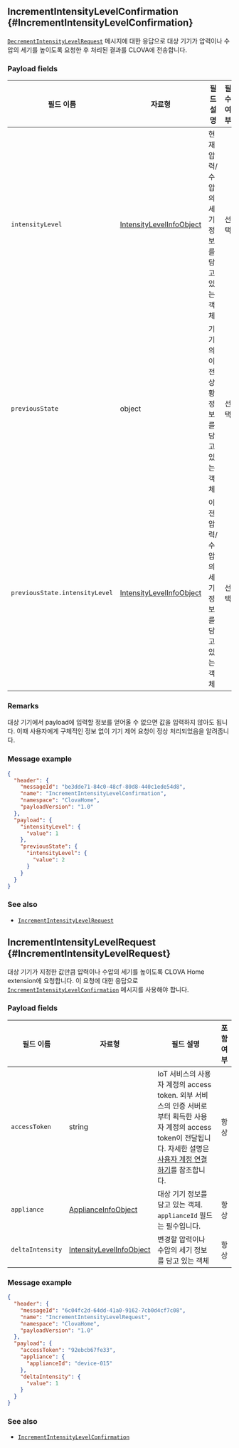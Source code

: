 ## IncrementIntensityLevelConfirmation {#IncrementIntensityLevelConfirmation}
[`DecrementIntensityLevelRequest`](#DecrementIntensityLevelRequest) 메시지에 대한 응답으로 대상 기기가 압력이나 수압의 세기를 높이도록 요청한 후 처리된 결과를 CLOVA에 전송합니다.

### Payload fields

| 필드 이름       | 자료형    | 필드 설명                     | 필수 여부 |
|---------------|---------|-----------------------------|:---------:|
| `intensityLevel` | [IntensityLevelInfoObject](/Develop/References/ClovaHomeInterface/Shared_Objects.md#IntensityLevelInfoObject) | 현재 압력/수압의 세기 정보를 담고 있는 객체                  | 선택    |
| `previousState`  | object                                  | 기기의 이전 상황 정보를 담고 있는 객체                           | 선택    |
| `previousState.intensityLevel` | [IntensityLevelInfoObject](/Develop/References/ClovaHomeInterface/Shared_Objects.md#IntensityLevelInfoObject) | 이전 압력/수압의 세기 정보를 담고 있는 객체    | 선택    |

### Remarks

대상 기기에서 payload에 입력할 정보를 얻어올 수 없으면 값을 입력하지 않아도 됩니다. 이때 사용자에게 구체적인 정보 없이 기기 제어 요청이 정상 처리되었음을 알려줍니다.

### Message example

```json
{
  "header": {
    "messageId": "be3dde71-84c0-48cf-80d8-440c1ede54d8",
    "name": "IncrementIntensityLevelConfirmation",
    "namespace": "ClovaHome",
    "payloadVersion": "1.0"
  },
  "payload": {
    "intensityLevel": {
      "value": 1
    },
    "previousState": {
      "intensityLevel": {
        "value": 2
      }
    }
  }
}
```

### See also
* [`IncrementIntensityLevelRequest`](#IncrementIntensityLevelRequest)

## IncrementIntensityLevelRequest {#IncrementIntensityLevelRequest}
대상 기기가 지정한 값만큼 압력이나 수압의 세기를 높이도록 CLOVA Home extension에 요청합니다. 이 요청에 대한 응답으로 [`IncrementIntensityLevelConfirmation`](#IncrementIntensityLevelConfirmation) 메시지를 사용해야 합니다.

### Payload fields

| 필드 이름       | 자료형    | 필드 설명                     | 포함 여부 |
|---------------|---------|-----------------------------|:---------:|
| `accessToken`      | string                                  | IoT 서비스의 사용자 계정의 access token. 외부 서비스의 인증 서버로부터 획득한 사용자 계정의 access token이 전달됩니다. 자세한 설명은 [사용자 계정 연결하기](/Develop/Guides/Link_User_Account.md)를 참조합니다.                          | 항상    |
| `appliance`        | [ApplianceInfoObject](/Develop/References/ClovaHomeInterface/Shared_Objects.md#ApplianceInfoObject)     | 대상 기기 정보를 담고 있는 객체. `applianceId` 필드는 필수입니다. | 항상    |
| `deltaIntensity`   | [IntensityLevelInfoObject](/Develop/References/ClovaHomeInterface/Shared_Objects.md#IntensityLevelInfoObject) | 변경할 압력이나 수압의 세기 정보를 담고 있는 객체           | 항상    |

### Message example

```json
{
  "header": {
    "messageId": "6c04fc2d-64dd-41a0-9162-7cb0d4cf7c08",
    "name": "IncrementIntensityLevelRequest",
    "namespace": "ClovaHome",
    "payloadVersion": "1.0"
  },
  "payload": {
    "accessToken": "92ebcb67fe33",
    "appliance": {
      "applianceId": "device-015"
    },
    "deltaIntensity": {
      "value": 1
    }
  }
}
```

### See also
* [`IncrementIntensityLevelConfirmation`](#IncrementIntensityLevelConfirmation)
